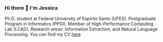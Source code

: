 ### Hi there 👋 I'm Jessica

<!--
**jeubrito/jeubrito** is a ✨ _special_ ✨ repository because its `README.md` (this file) appears on your GitHub profile.

Here are some ideas to get you started:

- 🔭 I’m currently working on ...
- 🌱 I’m currently learning ...
- 👯 I’m looking to collaborate on ...
- 🤔 I’m looking for help with ...
- 💬 Ask me about ...
- 📫 How to reach me: ...
- 😄 Pronouns: ...
- ⚡ Fun fact: ...
-->
Ph.D. student at Federal University of Espírito Santo (UFES). Postgraduate Program in Informatics (PPGI). Member of High-Performance Computing Lab (LCAD). Research areas: Information Extraction, and Natural Language Processing.
You can find my CV [here](http://lattes.cnpq.br/9435511450550809)
